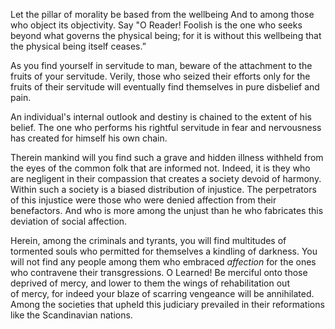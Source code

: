 Let the pillar of morality be based from the wellbeing And to among those who object its objectivity. Say "O Reader! Foolish is the one who seeks beyond what governs the physical being; for it is without this wellbeing that the physical being itself ceases.”

As you find yourself in servitude to man, beware of the attachment to the fruits of your servitude. Verily, those who seized their efforts only for the fruits of their servitude will eventually find themselves in pure disbelief and pain.

An individual's internal outlook and destiny is chained to the extent of his belief. The one who performs his rightful servitude in fear and nervousness has created for himself his own chain.

Therein mankind will you find such a grave and hidden illness withheld from the eyes of the common folk that are informed not. Indeed, it is they who are negligent in their compassion that creates a society devoid of harmony. Within such a society is a biased distribution of injustice. The perpetrators of this injustice were those who were denied affection from their benefactors. And who is more among the unjust than he who fabricates this deviation of social affection. 

Herein, among the criminals and tyrants, you will find multitudes of tormented souls who permitted for themselves a kindling of darkness. You will not find any people among them who embraced _affection_ for the ones who contravene their transgressions.  O Learned! Be merciful onto those deprived of mercy, and lower to them the wings of rehabilitation out of mercy, for indeed your blaze of scarring vengeance will be annihilated. Among the societies that upheld this judiciary prevailed in their reformations like the Scandinavian nations. 